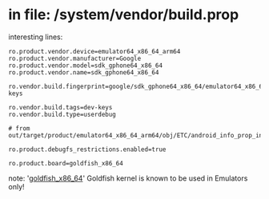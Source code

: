 # in file: /system/vendor/build.prop

interesting lines:
```
ro.product.vendor.device=emulator64_x86_64_arm64
ro.product.vendor.manufacturer=Google
ro.product.vendor.model=sdk_gphone64_x86_64
ro.product.vendor.name=sdk_gphone64_x86_64

ro.vendor.build.fingerprint=google/sdk_gphone64_x86_64/emulator64_x86_64_arm64:12/SE1A.220826.008/10564458:userdebug/dev-keys

ro.vendor.build.tags=dev-keys
ro.vendor.build.type=userdebug

# from out/target/product/emulator64_x86_64_arm64/obj/ETC/android_info_prop_intermediates/android_info.prop

ro.product.debugfs_restrictions.enabled=true

ro.product.board=goldfish_x86_64
```

note: '[goldfish_x86_64](https://www.google.com/search?q=goldfish_x86_64)' Goldfish kernel is known to be used in Emulators only!

